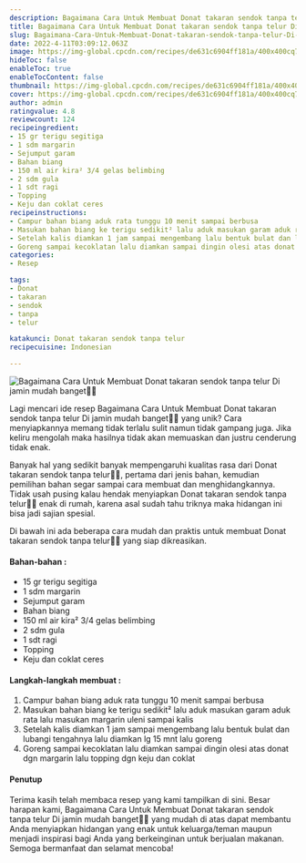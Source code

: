 ```yaml
---
description: Bagaimana Cara Untuk Membuat Donat takaran sendok tanpa telur Di jamin mudah banget"
title: Bagaimana Cara Untuk Membuat Donat takaran sendok tanpa telur Di jamin mudah banget
slug: Bagaimana-Cara-Untuk-Membuat-Donat-takaran-sendok-tanpa-telur-Di-jamin-mudah-banget
date: 2022-4-11T03:09:12.063Z
image: https://img-global.cpcdn.com/recipes/de631c6904ff181a/400x400cq70/photo.jpg
hideToc: false
enableToc: true
enableTocContent: false
thumbnail: https://img-global.cpcdn.com/recipes/de631c6904ff181a/400x400cq70/photo.jpg
cover: https://img-global.cpcdn.com/recipes/de631c6904ff181a/400x400cq70/photo.jpg
author: admin
ratingvalue: 4.8
reviewcount: 124
recipeingredient:
- 15 gr terigu segitiga
- 1 sdm margarin
- Sejumput garam
- Bahan biang
- 150 ml air kira² 3/4 gelas belimbing
- 2 sdm gula
- 1 sdt ragi
- Topping
- Keju dan coklat ceres
recipeinstructions:
- Campur bahan biang aduk rata tunggu 10 menit sampai berbusa
- Masukan bahan biang ke terigu sedikit² lalu aduk masukan garam aduk rata lalu masukan margarin uleni sampai kalis
- Setelah kalis diamkan 1 jam sampai mengembang lalu bentuk bulat dan lubangi tengahnya lalu diamkan lg 15 mnt lalu goreng
- Goreng sampai kecoklatan lalu diamkan sampai dingin olesi atas donat dgn margarin lalu topping dgn keju dan coklat
categories:
- Resep

tags:
- Donat
- takaran
- sendok
- tanpa
- telur

katakunci: Donat takaran sendok tanpa telur
recipecuisine: Indonesian

---
```


![Bagaimana Cara Untuk Membuat Donat takaran sendok tanpa telur Di jamin mudah banget👩‍🍳](https://img-global.cpcdn.com/recipes/de631c6904ff181a/400x400cq70/photo.jpg)

Lagi mencari ide resep Bagaimana Cara Untuk Membuat Donat takaran sendok tanpa telur Di jamin mudah banget👩‍🍳 yang unik? Cara menyiapkannya memang tidak terlalu sulit namun tidak gampang juga. Jika keliru mengolah maka hasilnya tidak akan memuaskan dan justru cenderung tidak enak.

Banyak hal yang sedikit banyak mempengaruhi kualitas rasa dari Donat takaran sendok tanpa telur👩‍🍳, pertama dari jenis bahan, kemudian pemilihan bahan segar sampai cara membuat dan menghidangkannya. Tidak usah pusing kalau hendak menyiapkan Donat takaran sendok tanpa telur👩‍🍳 enak di rumah, karena asal sudah tahu triknya maka hidangan ini bisa jadi sajian spesial.

Di bawah ini ada beberapa cara mudah dan praktis untuk membuat Donat takaran sendok tanpa telur👩‍🍳 yang siap dikreasikan.

<!--inarticleads1-->

#### Bahan-bahan :

- 15 gr terigu segitiga
- 1 sdm margarin
- Sejumput garam
- Bahan biang
- 150 ml air kira² 3/4 gelas belimbing
- 2 sdm gula
- 1 sdt ragi
- Topping
- Keju dan coklat ceres

<!--inarticleads2-->

#### Langkah-langkah membuat :

1. Campur bahan biang aduk rata tunggu 10 menit sampai berbusa
1. Masukan bahan biang ke terigu sedikit² lalu aduk masukan garam aduk rata lalu masukan margarin uleni sampai kalis
1. Setelah kalis diamkan 1 jam sampai mengembang lalu bentuk bulat dan lubangi tengahnya lalu diamkan lg 15 mnt lalu goreng
1. Goreng sampai kecoklatan lalu diamkan sampai dingin olesi atas donat dgn margarin lalu topping dgn keju dan coklat

#### Penutup

Terima kasih telah membaca resep yang kami tampilkan di sini. Besar harapan kami, Bagaimana Cara Untuk Membuat Donat takaran sendok tanpa telur Di jamin mudah banget👩‍🍳 yang mudah di atas dapat membantu Anda menyiapkan hidangan yang enak untuk keluarga/teman maupun menjadi inspirasi bagi Anda yang berkeinginan untuk berjualan makanan. Semoga bermanfaat dan selamat mencoba!